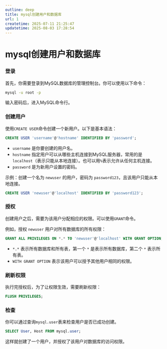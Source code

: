 ```yaml
---
outline: deep
title: mysql创建用户和数据库
url: 1
createtime: 2025-07-11 21:25:47
updatetime: 2025-08-03 17:28:54
---
```


# mysql创建用户和数据库

### 登录
首先，你需要登录到MySQL数据库的管理控制台。你可以使用以下命令：

```bash
mysql -u root -p
```

输入密码后，进入MySQL命令行。

### 创建用户
使用`CREATE USER`命令创建一个新用户。以下是基本语法：

```sql
CREATE USER 'username'@'hostname' IDENTIFIED BY 'password';
```

- `username` 是你要创建的用户名。
- `hostname` 指定用户可以从哪些主机连接到MySQL服务器，常用的是`localhost`（表示只能从本地连接）。也可以用`%`表示允许从任何主机连接。
- `password` 是为新用户设置的密码。

示例：创建一个名为 `newuser` 的用户，密码为 `password123`，且该用户只能从本地连接。

```sql
CREATE USER 'newuser'@'localhost' IDENTIFIED BY 'password123';
```

### 授权
创建用户之后，需要为该用户分配相应的权限。可以使用`GRANT`命令。

例如，授权 `newuser` 用户对所有数据库的所有权限：

```sql
GRANT ALL PRIVILEGES ON *.* TO 'newuser'@'localhost' WITH GRANT OPTION;
```

 - `*.*` 表示所有数据库和所有表，第一个 `*` 是表示所有数据库，第二个 `*` 表示所有表。
 - `WITH GRANT OPTION` 表示该用户可以授予其他用户相同的权限。

### 刷新权限
执行完授权后，为了让权限生效，需要刷新权限：

```sql
FLUSH PRIVILEGES;
```

### 检查
你可以通过查询`mysql.user`表来检查用户是否已成功创建。

```sql
SELECT User, Host FROM mysql.user;
```

这样就创建了一个用户，并授权了该用户对数据库的访问权限。